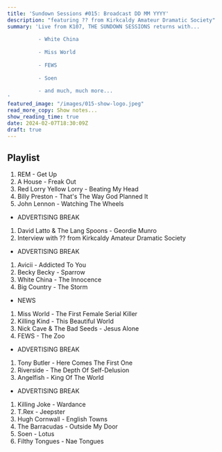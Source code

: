 ```yaml
---
title: 'Sundown Sessions #015: Broadcast DD MM YYYY'
description: "featuring ?? from Kirkcaldy Amateur Dramatic Society"
summary: 'Live from K107, THE SUNDOWN SESSIONS returns with...
 
          - White China
                    
          - Miss World
          
          - FEWS
          
          - Soen
          
          - and much, much more...
'
featured_image: "/images/015-show-logo.jpeg"
read_more_copy: Show notes...
show_reading_time: true
date: 2024-02-07T18:30:09Z
draft: true
---
```


## Playlist

1. REM - Get Up
2. A House - Freak Out
3. Red Lorry Yellow Lorry - Beating My Head
4. Billy Preston - That's The Way God Planned It
5. John Lennon - Watching The Wheels

- ADVERTISING BREAK

1. David Latto & The Lang Spoons - Geordie Munro 
2. Interview with ?? from Kirkcaldy Amateur Dramatic Society

- ADVERTISING BREAK

1. Avicii - Addicted To You
2. Becky Becky - Sparrow 
3. White China - The Innocence
4. Big Country - The Storm

- NEWS

1. Miss World - The First Female Serial Killer
2. Killing Kind - This Beautiful World
3. Nick Cave & The Bad Seeds - Jesus Alone
4. FEWS - The Zoo

- ADVERTISING BREAK 

1. Tony Butler - Here Comes The First One
2. Riverside - The Depth Of Self-Delusion
3. Angelfish - King Of The World

- ADVERTISING BREAK 

1. Killing Joke - Wardance
2. T.Rex - Jeepster
3. Hugh Cornwall - English Towns
4. The Barracudas - Outside My Door
5. Soen - Lotus 
6. Filthy Tongues - Nae Tongues 
